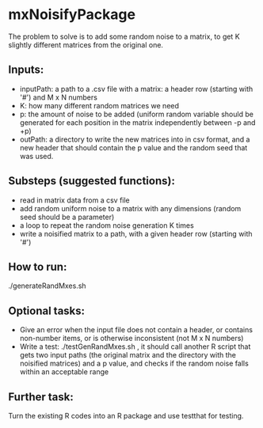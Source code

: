 mxNoisifyPackage
================

The problem to solve is to add some random noise to a matrix,
to get K slightly different matrices from the original one.


## Inputs:
- inputPath: a path to a .csv file with a matrix: a header row (starting with '#') and M x N numbers
- K: how many different random matrices we need
- p: the amount of noise to be added (uniform random variable should be generated for each position in the matrix independently between -p and +p)
- outPath: a directory to write the new matrices into in csv format, and a new header that should contain the p value and the random seed that was used.


## Substeps (suggested functions): 
- read in matrix data from a csv file
- add random uniform noise to a matrix with any dimensions (random seed should be a parameter)
- a loop to repeat the random noise generation K times
- write a noisified matrix to a path, with a given header row (starting with '#')


## How to run:
./generateRandMxes.sh


## Optional tasks:
- Give an error when the input file does not contain a header, or contains non-number items, or is otherwise inconsistent (not M x N numbers)
- Write a test: ./testGenRandMxes.sh , it should call another R script that gets two input paths (the original matrix and the directory with the noisified matrices) and a p value, and checks if the random noise falls within an acceptable range

## Further task:
Turn the existing R codes into an R package and use testthat for testing.
